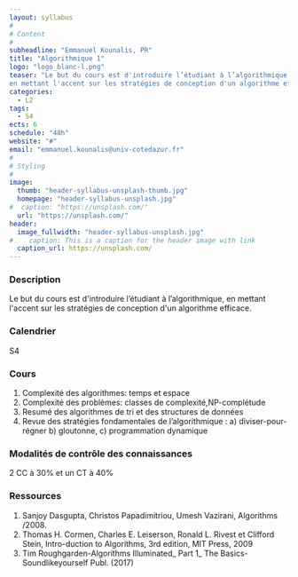 ```yaml
---
layout: syllabus
#
# Content
#
subheadline: "Emmanuel Kounalis, PR"
title: "Algorithmique 1"
logo: "logo_blanc-l.png"
teaser: "Le but du cours est d'introduire l’étudiant à l’algorithmique,
en mettant l'accent sur les stratégies de conception d'un algorithme efficace."
categories:
  - L2
tags:
  - S4
ects: 6
schedule: "48h"
website: "#"
email: "emmanuel.kounalis@univ-cotedazur.fr"
#
# Styling
#
image:
  thumb: "header-syllabus-unsplash-thumb.jpg"
  homepage: "header-syllabus-unsplash.jpg"
#  caption: "https://unsplash.com/"
  url: "https://unsplash.com/"
header:
  image_fullwidth: "header-syllabus-unsplash.jpg"
#    caption: This is a caption for the header image with link
  caption_url: https://unsplash.com/  
---
```


###  Description ###
Le but du cours est d'introduire l’étudiant à l’algorithmique, 
en mettant l'accent sur les stratégies de conception d'un algorithme efficace.

###  Calendrier ###        
S4

###  Cours ###
1. Complexité des algorithmes: temps et espace 
2. Complexité des problèmes: classes de complexité,NP-complétude
3. Resumé des algorithmes de tri et des structures de données
4. Revue  des stratégies fondamentales de l’algorithmique : 
   a) diviser-pour-régner 
   b) gloutonne, 
   c) programmation dynamique
 
###  Modalités de contrôle des connaissances ###

2 CC à 30% et un CT à 40%

###  Ressources ###
1. Sanjoy Dasgupta, Christos Papadimitriou, Umesh Vazirani, Algorithms /2008. 
2. Thomas H. Cormen, Charles E. Leiserson, Ronald L. Rivest et Clifford Stein,
Intro-duction to Algorithms, 3rd edition, MIT Press, 2009
3. Tim Roughgarden-Algorithms Illuminated_ Part 1_ The Basics-Soundlikeyourself 
Publ. (2017)

